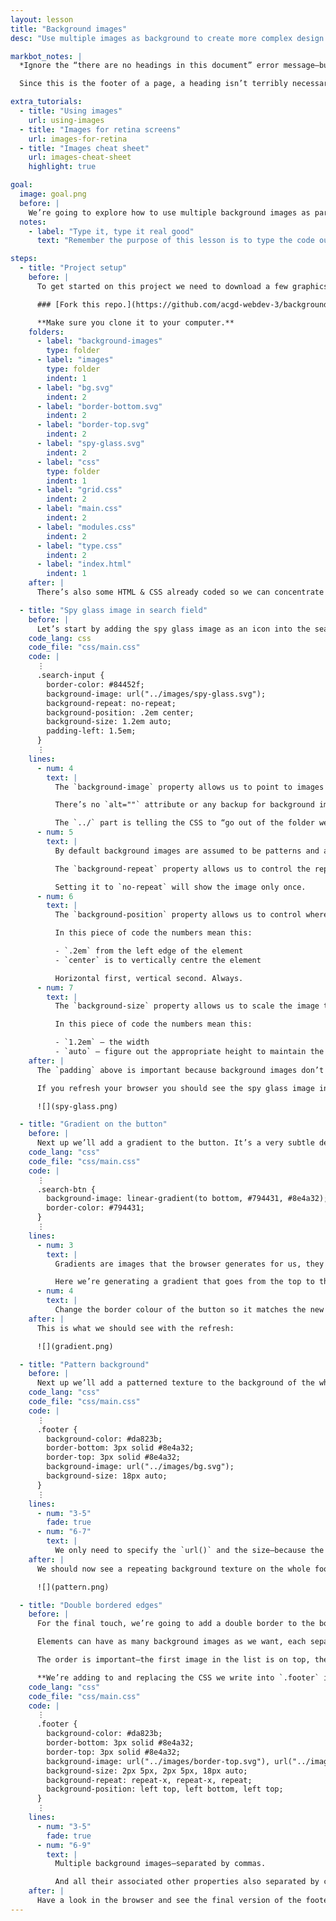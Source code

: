 ```yaml
---
layout: lesson
title: "Background images"
desc: "Use multiple images as background to create more complex design solutions."

markbot_notes: |
  *Ignore the “there are no headings in this document” error message—but fix everything else.*

  Since this is the footer of a page, a heading isn’t terribly necessary.

extra_tutorials:
  - title: "Using images"
    url: using-images
  - title: "Images for retina screens"
    url: images-for-retina
  - title: "Images cheat sheet"
    url: images-cheat-sheet
    highlight: true

goal:
  image: goal.png
  before: |
    We’re going to explore how to use multiple background images as part of a design to create patterns, textures & symbols.
  notes:
    - label: "Type it, type it real good"
      text: "Remember the purpose of this lesson is to type the code out yourself—build up that muscle memory in your fingers!"

steps:
  - title: "Project setup"
    before: |
      To get started on this project we need to download a few graphics that are exported, compressed, smushed and ready to be used.

      ### [Fork this repo.](https://github.com/acgd-webdev-3/background-images/fork)

      **Make sure you clone it to your computer.**
    folders:
      - label: "background-images"
        type: folder
      - label: "images"
        type: folder
        indent: 1
      - label: "bg.svg"
        indent: 2
      - label: "border-bottom.svg"
        indent: 2
      - label: "border-top.svg"
        indent: 2
      - label: "spy-glass.svg"
        indent: 2
      - label: "css"
        type: folder
        indent: 1
      - label: "grid.css"
        indent: 2
      - label: "main.css"
        indent: 2
      - label: "modules.css"
        indent: 2
      - label: "type.css"
        indent: 2
      - label: "index.html"
        indent: 1
    after: |
      There’s also some HTML & CSS already coded so we can concentrate completely on background images.

  - title: "Spy glass image in search field"
    before: |
      Let’s start by adding the spy glass image as an icon into the search `<input>` field. It’s purely decorative—not part of the content—so a background image makes sense in this situation.
    code_lang: css
    code_file: "css/main.css"
    code: |
      ⋮
      .search-input {
        border-color: #84452f;
        background-image: url("../images/spy-glass.svg");
        background-repeat: no-repeat;
        background-position: .2em center;
        background-size: 1.2em auto;
        padding-left: 1.5em;
      }
      ⋮
    lines:
      - num: 4
        text: |
          The `background-image` property allows us to point to images and load them into the element with CSS.

          There’s no `alt=""` attribute or any backup for background images because they’re purely decoration—if they don’t load then the design & contnet should still be perfectly functional.

          The `../` part is telling the CSS to “go out of the folder we’re in” (aka the `css` folder) then find the `images` folder.
      - num: 5
        text: |
          By default background images are assumed to be patterns and automatically repeat in both directions.

          The `background-repeat` property allows us to control the repeating: to stop it or to force it in only one direction.

          Setting it to `no-repeat` will show the image only once.
      - num: 6
        text: |
          The `background-position` property allows us to control where inside the element the image is visible. It is always made up of a horizontal position & a vertical position.

          In this piece of code the numbers mean this:

          - `.2em` from the left edge of the element
          - `center` is to vertically centre the element

          Horizontal first, vertical second. Always.
      - num: 7
        text: |
          The `background-size` property allows us to scale the image to dimensions we want. Width first, height second.

          In this piece of code the numbers mean this:

          - `1.2em` — the width
          - `auto` — figure out the appropriate height to maintain the aspect ratio
    after: |
      The `padding` above is important because background images don’t take up any space. So the text would end up being on top of the image, making it really difficult to read.

      If you refresh your browser you should see the spy glass image inside the search field now:

      ![](spy-glass.png)

  - title: "Gradient on the button"
    before: |
      Next up we’ll add a gradient to the button. It’s a very subtle detail in the images.
    code_lang: "css"
    code_file: "css/main.css"
    code: |
      ⋮
      .search-btn {
        background-image: linear-gradient(to bottom, #794431, #8e4a32);
        border-color: #794431;
      }
      ⋮
    lines:
      - num: 3
        text: |
          Gradients are images that the browser generates for us, they overlay onto the `background-color` just like all background images.

          Here we’re generating a gradient that goes from the top to the bottom of the button with two colours. Gradients can get much more complex with stops and stuff.
      - num: 4
        text: |
          Change the border colour of the button so it matches the new gradient better.
    after: |
      This is what we should see with the refresh:

      ![](gradient.png)

  - title: "Pattern background"
    before: |
      Next up we’ll add a patterned texture to the background of the whole footer. Since the browser assumes we want a pattern there’s very little CSS to write.
    code_lang: "css"
    code_file: "css/main.css"
    code: |
      ⋮
      .footer {
        background-color: #da823b;
        border-bottom: 3px solid #8e4a32;
        border-top: 3px solid #8e4a32;
        background-image: url("../images/bg.svg");
        background-size: 18px auto;
      }
      ⋮
    lines:
      - num: "3-5"
        fade: true
      - num: "6-7"
        text: |
          We only need to specify the `url()` and the size—because the browser will automatically pattern the image for us.
    after: |
      We should now see a repeating background texture on the whole footer:

      ![](pattern.png)

  - title: "Double bordered edges"
    before: |
      For the final touch, we’re going to add a double border to the bottom and the top of the `<footer>`. The double border is actually a few more background images that we’ll place inside the footer.

      Elements can have as many background images as we want, each separated by a comma in the `background-image` property.

      The order is important—the first image in the list is on top, the last on the bottom.

      **We’re adding to and replacing the CSS we write into `.footer` in the previous step.**
    code_lang: "css"
    code_file: "css/main.css"
    code: |
      ⋮
      .footer {
        background-color: #da823b;
        border-bottom: 3px solid #8e4a32;
        border-top: 3px solid #8e4a32;
        background-image: url("../images/border-top.svg"), url("../images/border-bottom.svg"), url("../images/bg.svg");
        background-size: 2px 5px, 2px 5px, 18px auto;
        background-repeat: repeat-x, repeat-x, repeat;
        background-position: left top, left bottom, left top;
      }
      ⋮
    lines:
      - num: "3-5"
        fade: true
      - num: "6-9"
        text: |
          Multiple background images—separated by commas.

          And all their associated other properties also separated by commas: `background-size`, `background-repeat`, `background-position`
    after: |
      Have a look in the browser and see the final version of the footer.
---
```

